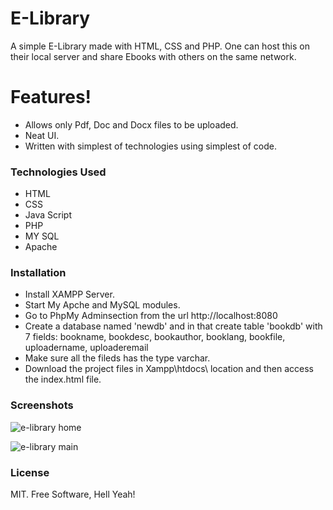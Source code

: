 # E-Library
A simple E-Library made with HTML, CSS and PHP. One can host this on their local server and share Ebooks with others on the same network.

# Features!

- Allows only Pdf, Doc and Docx files to be uploaded.
- Neat UI.
- Written with simplest of technologies using simplest of code.
  
### Technologies Used

- HTML
- CSS
- Java Script
- PHP
- MY SQL
- Apache

### Installation


- Install XAMPP Server.
- Start My Apche and MySQL modules. 
- Go to PhpMy Adminsection from the url http://localhost:8080
- Create a database named 'newdb' and in that create table 'bookdb' with 7 fields: bookname, bookdesc, bookauthor, booklang, bookfile,   uploadername, uploaderemail
- Make sure all the fileds has the type varchar.
- Download the project files in Xampp\htdocs\ location and then access the index.html file.

### Screenshots

![e-library home](https://user-images.githubusercontent.com/25705483/28074997-bb28b3ba-6677-11e7-86f3-4a261512dd34.JPG)

![e-library main](https://user-images.githubusercontent.com/25705483/28075088-07673986-6678-11e7-8c31-55aa2a3a2584.JPG)

### License

MIT. Free Software, Hell Yeah!


